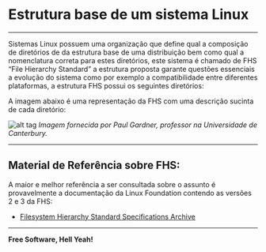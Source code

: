 
# Estrutura base de um sistema Linux

---

Sistemas Linux possuem uma organização que define qual a composição de diretórios de da estrutura base de uma distribuição bem como qual a nomenclatura correta para estes diretórios, este sistema é chamado de FHS “File Hierarchy Standard” a estrutura proposta garante questões essenciais a evolução do sistema como por exemplo a compatibilidade entre diferentes plataformas, a estrutura FHS possui os seguintes diretórios:

A imagem abaixo é uma representação da FHS com uma descrição sucinta de cada diretório:


![alt tag](https://raw.githubusercontent.com/wiki/fiapLinux/images/Standard-unix-filesystem-hierarchy.png)
*Imagem fornecida por Paul Gardner, professor na Universidade de Canterbury.*

---

## Material de Referência sobre FHS:

A maior e melhor referência a ser consultada sobre o assunto é provavelmente a documentação da Linux Foundation contendo as versões 2 e 3 da FHS:

- [Filesystem Hierarchy Standard Specifications Archive](http://refspecs.linuxfoundation.org/fhs.shtml)

---

**Free Software, Hell Yeah!**
